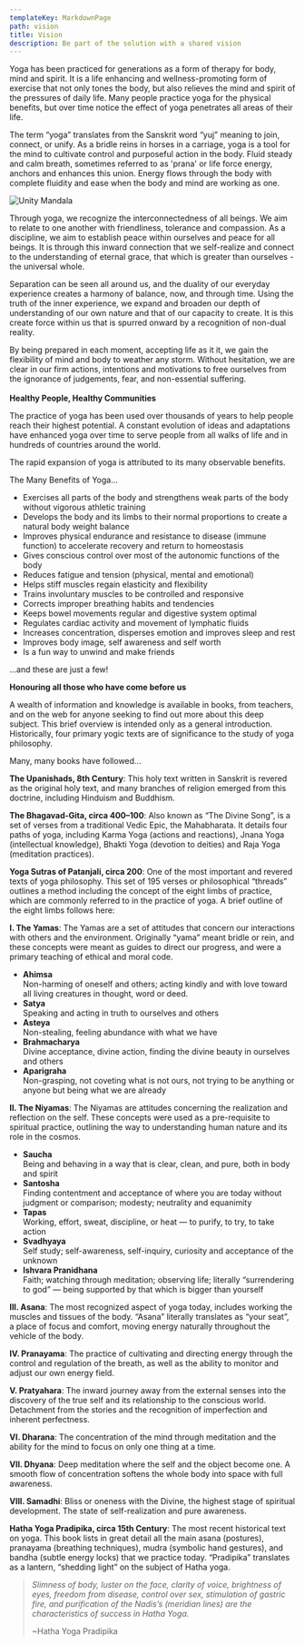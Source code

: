 ```yaml
---
templateKey: MarkdownPage
path: vision
title: Vision
description: Be part of the solution with a shared vision
---
```

Yoga has been practiced for generations as a form of therapy for body, mind and spirit. It is a life enhancing and wellness-promoting form of exercise that not only tones the body, but also relieves the mind and spirit of the pressures of daily life. Many people practice yoga for the physical benefits, but over time notice the effect of yoga penetrates all areas of their life.

The term “yoga” translates from the Sanskrit word “yuj” meaning to join, connect, or unify. As a bridle reins in horses in a carriage, yoga is a tool for the mind to cultivate control and purposeful action in the body.  Fluid steady and calm breath, sometimes referred to as 'prana' or life force energy, anchors and enhances this union.  Energy flows through the body with complete fluidity and ease when the body and mind are working as one.

![Unity Mandala](/img/unity-mandala.jpg "Unity Mandala")

Through yoga, we recognize the interconnectedness of all beings.  We aim to relate to one another with friendliness, tolerance and compassion.   As a discipline, we aim to establish peace within ourselves and peace for all beings.   It is through this inward connection that we self-realize and connect to the understanding of eternal grace, that which is greater than ourselves - the universal whole. 

Separation can be seen all around us, and the duality of our everyday experience creates a harmony of balance, now, and through time.  Using the truth of the inner experience, we expand and broaden our depth of understanding of our own nature and that of our capacity to create.  It is this create force within us that is spurred onward by a recognition of non-dual reality.   

By being prepared in each moment, accepting life as it it, we gain the flexibility of mind and body to weather any storm.   Without hesitation, we are clear in our firm actions, intentions and motivations to free ourselves from the ignorance of judgements, fear, and non-essential suffering.\
\
**Healthy People, Healthy Communities**

The practice of yoga has been used over thousands of years to help people reach their highest potential. A constant evolution of ideas and adaptations have enhanced yoga over time to serve people from all walks of life and in hundreds of countries around the world. 

The rapid expansion of yoga is attributed to its many observable benefits.

The Many Benefits of Yoga...

* Exercises all parts of the body and strengthens weak parts of the body without vigorous athletic training
* Develops the body and its limbs to their normal proportions to create a natural body weight balance
* Improves physical endurance and resistance to disease (immune function) to accelerate recovery and return to homeostasis
* Gives conscious control over most of the autonomic functions of the body
* Reduces fatigue and tension (physical, mental and emotional)
* Helps stiff muscles regain elasticity and flexibility
* Trains involuntary muscles to be controlled and responsive
* Corrects improper breathing habits and tendencies
* Keeps bowel movements regular and digestive system optimal
* Regulates cardiac activity and movement of lymphatic fluids
* Increases concentration, disperses emotion and improves sleep and rest
* Improves body image, self awareness and self worth
* Is a fun way to unwind and make friends

...and these are just a few!

**Honouring all those who have come before us**

A wealth of information and knowledge is available in books, from teachers, and on the web for anyone seeking to find out more about this deep subject. This brief overview is intended only as a general introduction.  Historically, four primary yogic texts are of significance to the study of yoga philosophy. 

Many, many books have followed...

**The Upanishads, 8th Century**: This holy text written in Sanskrit is revered as the original holy text, and many branches of religion emerged from this doctrine, including Hinduism and Buddhism.

**The Bhagavad-Gita, circa 400–100**: Also known as “The Divine Song”, is a set of verses from a traditional Vedic Epic, the Mahabharata. It details four paths of yoga, including Karma Yoga (actions and reactions), Jnana Yoga (intellectual knowledge), Bhakti Yoga (devotion to deities) and Raja Yoga (meditation practices).

**Yoga Sutras of Patanjali, circa 200**: One of the most important and revered texts of yoga philosophy. This set of 195 verses or philosophical “threads” outlines a method including the concept of the eight limbs of practice, which are commonly referred to in the practice of yoga.  A brief outline of the eight limbs follows here:

**I.  The Yamas**: The Yamas are a set of attitudes that concern our interactions with others and the environment. Originally “yama” meant bridle or rein, and these concepts were meant as guides to direct our progress, and were a primary teaching of ethical and moral code.

* **Ahimsa**\
  Non-harming of oneself and others; acting kindly and with love toward all living creatures in thought, word or deed.
* **Satya**\
  Speaking and acting in truth to ourselves and others
* **Asteya**\
  Non-stealing, feeling abundance with what we have
* **Brahmacharya**\
  Divine acceptance, divine action, finding the divine beauty in ourselves and others
* **Aparigraha**\
  Non-grasping, not coveting what is not ours, not trying to be anything or anyone but being what we are already

**II.  The Niyamas**: The Niyamas are attitudes concerning the realization and reflection on the self.  These concepts were used as a pre-requisite to spiritual practice, outlining the way to understanding human nature and its role in the cosmos. 

* **Saucha**\
  Being and behaving in a way that is clear, clean, and pure, both in body and spirit
* **Santosha**\
  Finding contentment and acceptance of where you are today without judgment or comparison; modesty; neutrality and equanimity
* **Tapas**\
  Working, effort, sweat, discipline, or heat — to purify, to try, to take action
* **Svadhyaya**\
  Self study; self-awareness, self-inquiry, curiosity and acceptance of the unknown
* **Ishvara Pranidhana**\
  Faith; watching through meditation; observing life; literally “surrendering to god” — being supported by that which is bigger than yourself

**III.  Asana**: The most recognized aspect of yoga today, includes working the muscles and tissues of the body. “Asana” literally translates as “your seat”, a place of focus and comfort, moving energy naturally throughout the vehicle of the body.

**IV.  Pranayama**: The practice of cultivating and directing energy through the control and regulation of the breath, as well as the ability to monitor and adjust our own energy field.

**V.  Pratyahara**: The inward journey away from the external senses into the discovery of the true self and its relationship to the conscious world.  Detachment from the stories and the recognition of imperfection and inherent perfectness.

**VI.  Dharana**: The concentration of the mind through meditation and the ability for the mind to focus on only one thing at a time.

**VII.  Dhyana**: Deep meditation where the self and the object become one. A smooth flow of concentration softens the whole body into space with full awareness.

**VIII.  Samadhi**: Bliss or oneness with the Divine, the highest stage of spiritual development. The state of self-realization and pure awareness.

**Hatha Yoga Pradipika, circa 15th Century**:  The most recent historical text on yoga. This book lists in great detail all the main asana (postures), pranayama (breathing techniques), mudra (symbolic hand gestures), and bandha (subtle energy locks) that we practice today. “Pradipika” translates as a lantern, “shedding light” on the subject of Hatha yoga. 

> *Slimness of body, luster on the face, clarity of voice, brightness of eyes, freedom from disease, control over sex, stimulation of gastric fire, and purification of the Nadis’s (meridian lines) are the characteristics of success in Hatha Yoga.*
>
> ~Hatha Yoga Pradipika
